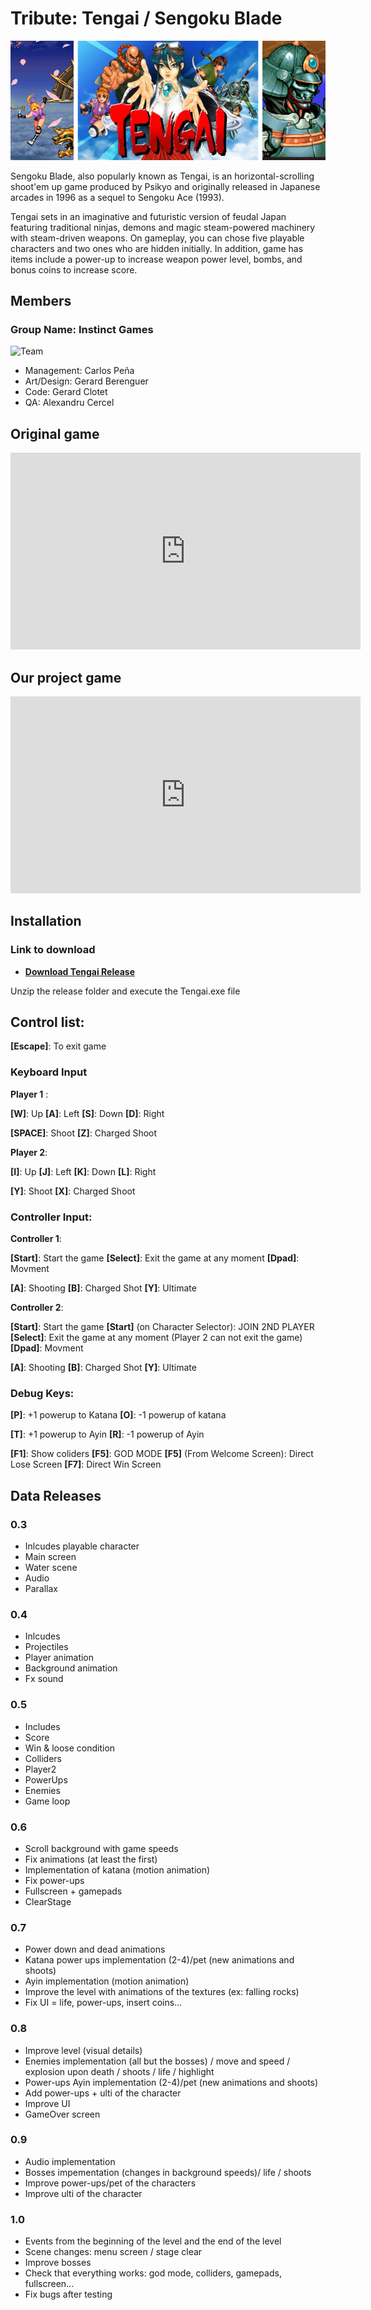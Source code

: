 
# Tribute: Tengai / Sengoku Blade

![Tengai](https://raw.githubusercontent.com/AlexandruC5/Project-1/master/docs/header1.jpg)

Sengoku Blade, also popularly known as Tengai, is an horizontal-scrolling shoot'em up game produced by Psikyo and originally released in Japanese arcades in 1996 as a sequel to Sengoku Ace (1993).

Tengai sets in an imaginative and futuristic version of feudal Japan featuring traditional ninjas, demons and magic steam-powered machinery with steam-driven weapons. On gameplay, you can chose five playable characters and two ones who are hidden initially. In addition, game has items include a power-up to increase weapon power level, bombs, and bonus coins to increase score.

## Members

### Group Name:	Instinct Games 

![Team](https://raw.githubusercontent.com/AlexandruC5/Project-1/master/Wiki/0.Home/teamphoto.jpg)

 * Management:	Carlos Peña 
 * Art/Design:	Gerard Berenguer
 * Code:	Gerard Clotet
 * QA:	Alexandru Cercel

## Original game
 
<iframe width="560" height="315" src="https://www.youtube.com/embed/GFkLYZyX8iQ?rel=0" frameborder="0" allow="autoplay; encrypted-media" allowfullscreen></iframe>

## Our project game

<iframe width="560" height="315" src="https://www.youtube.com/embed/OdBlC2SHs_0?rel=0" frameborder="0" allow="autoplay; encrypted-media" allowfullscreen></iframe>

## Installation

### Link to download
* **[Download Tengai Release](https://github.com/AlexandruC5/Project-1/releases/tag/v1.0)**

Unzip the release folder and execute the Tengai.exe file  

## Control list:

__[Escape]__: To exit game

### Keyboard Input

__Player 1__ :

__[W]__: Up
__[A]__: Left
__[S]__: Down
__[D]__: Right

__[SPACE]__: Shoot
__[Z]__: Charged Shoot

__Player 2__:

__[I]__: Up
__[J]__: Left
__[K]__: Down
__[L]__: Right

__[Y]__: Shoot
__[X]__: Charged Shoot

### Controller Input:

__Controller 1__:

__[Start]__: Start the game
__[Select]__: Exit the game at any moment
__[Dpad]__: Movment

__[A]__: Shooting
__[B]__: Charged Shot
__[Y]__: Ultimate

__Controller 2__:

__[Start]__: Start the game
__[Start]__ (on Character Selector): JOIN 2ND PLAYER
__[Select]__: Exit the game at any moment (Player 2 can not exit the game)
__[Dpad]__: Movment

__[A]__: Shooting
__[B]__: Charged Shot
__[Y]__: Ultimate


### Debug Keys:

__[P]__: +1 powerup to Katana
__[O]__: -1 powerup of katana

__[T]__: +1 powerup to Ayin
__[R]__: -1 powerup of Ayin

__[F1]__: Show coliders
__[F5]__: GOD MODE
__[F5]__ (From Welcome Screen): Direct Lose Screen
__[F7]__: Direct Win Screen

## Data Releases

### 0.3
* Inlcudes playable character
* Main screen
* Water scene
* Audio
* Parallax

### 0.4
* Inlcudes
* Projectiles
* Player animation
* Background animation
* Fx sound

### 0.5
* Includes
* Score
* Win & loose condition
* Colliders
* Player2
* PowerUps
* Enemies
* Game loop

### 0.6
* Scroll background with game speeds
* Fix animations (at least the first)
* Implementation of katana (motion animation)
* Fix power-ups
* Fullscreen + gamepads
* ClearStage

### 0.7
* Power down and dead animations
* Katana power ups implementation (2-4)/pet (new animations and shoots)
* Ayin implementation (motion animation)
* Improve the level with animations of the textures (ex: falling rocks)
* Fix UI = life, power-ups, insert coins...

### 0.8
* Improve level (visual details)
* Enemies implementation (all but the bosses) / move and speed / explosion upon death / shoots / life / highlight
* Power-ups Ayin implementation (2-4)/pet (new animations and shoots)
* Add power-ups + ulti of the character
* Improve UI
* GameOver screen

### 0.9
* Audio implementation
* Bosses impementation (changes in background speeds)/ life / shoots
* Improve power-ups/pet of the characters
* Improve ulti of the character

### 1.0
* Events from the beginning of the level and the end of the level
* Scene changes: menu screen / stage clear
* Improve bosses
* Check that everything works: god mode, colliders, gamepads, fullscreen...
* Fix bugs after testing



